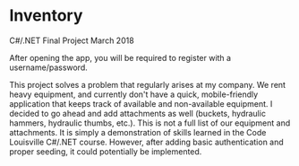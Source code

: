 # Inventory
C#/.NET Final Project March 2018

After opening the app, you will be required to register with a username/password. 

This project solves a problem that regularly arises at my company. We rent heavy equipment, and currently don't have a quick, mobile-friendly application that keeps track of available and non-available equipment. I decided to go ahead and add attachments as well (buckets, hydraulic hammers, hydraulic thumbs, etc.). This is not a full list of our equipment and attachments. It is simply a demonstration of skills learned in the Code Louisville C#/.NET course. However, after adding basic authentication and proper seeding, it could potentially be implemented. 
